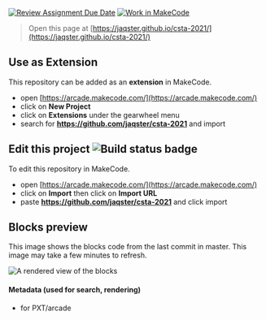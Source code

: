 [![Review Assignment Due Date](https://classroom.github.com/assets/deadline-readme-button-24ddc0f5d75046c5622901739e7c5dd533143b0c8e959d652212380cedb1ea36.svg)](https://classroom.github.com/a/hMlJANMx)
[![Work in MakeCode](https://classroom.github.com/assets/work-in-make-code-46eb539bcdc54ff4682c9f84a178d570a59fd821693cb33b02a3e5220eed4e48.svg)](https://classroom.github.com/online_ide?assignment_repo_id=12818066&assignment_repo_type=AssignmentRepo)
 


> Open this page at [https://jaqster.github.io/csta-2021/](https://jaqster.github.io/csta-2021/)

## Use as Extension

This repository can be added as an **extension** in MakeCode.

* open [https://arcade.makecode.com/](https://arcade.makecode.com/)
* click on **New Project**
* click on **Extensions** under the gearwheel menu
* search for **https://github.com/jaqster/csta-2021** and import

## Edit this project ![Build status badge](https://github.com/jaqster/csta-2021/workflows/MakeCode/badge.svg)

To edit this repository in MakeCode.

* open [https://arcade.makecode.com/](https://arcade.makecode.com/)
* click on **Import** then click on **Import URL**
* paste **https://github.com/jaqster/csta-2021** and click import

## Blocks preview

This image shows the blocks code from the last commit in master.
This image may take a few minutes to refresh.

![A rendered view of the blocks](https://github.com/jaqster/csta-2021/raw/master/.github/makecode/blocks.png)

#### Metadata (used for search, rendering)

* for PXT/arcade
<script src="https://makecode.com/gh-pages-embed.js"></script><script>makeCodeRender("{{ site.makecode.home_url }}", "{{ site.github.owner_name }}/{{ site.github.repository_name }}");</script>
